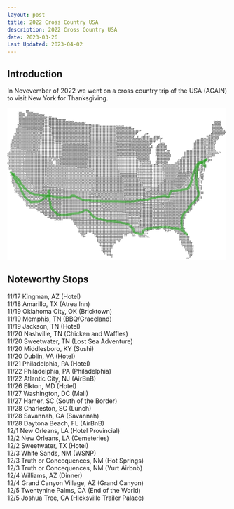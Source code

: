 ```yaml
---
layout: post
title: 2022 Cross Country USA
description: 2022 Cross Country USA
date: 2023-03-26
Last Updated: 2023-04-02
---
```

## Introduction
In Novevember of 2022 we went on a cross country trip of the USA (AGAIN) to visit New York for Thanksgiving.

![2022 Cross country Roadtrip](/assets/images/2022xcountry.png)

## Noteworthy Stops
11/17 Kingman, AZ (Hotel)  
11/18 Amarillo, TX (Atrea Inn)  
11/19 Oklahoma City, OK (Bricktown)  
11/19 Memphis, TN (BBQ/Graceland)  
11/19 Jackson, TN (Hotel)  
11/20 Nashville, TN (Chicken and Waffles)  
11/20 Sweetwater, TN (Lost Sea Adventure)  
11/20 Middlesboro, KY (Sushi)  
11/20 Dublin, VA (Hotel)  
11/21 Philadelphia, PA (Hotel)  
11/22 Philadelphia, PA (Philadelphia)  
11/22 Atlantic City, NJ (AirBnB)  
11/26 Elkton, MD (Hotel)  
11/27 Washington, DC (Mall)  
11/27 Hamer, SC (South of the Border)  
11/28 Charleston, SC (Lunch)  
11/28 Savannah, GA (Savannah)  
11/28 Daytona Beach, FL (AirBnB)  
12/1 New Orleans, LA (Hotel Provincial)  
12/2 New Orleans, LA (Cemeteries)  
12/2 Sweetwater, TX (Hotel)  
12/3 White Sands, NM (WSNP)  
12/3 Truth or Concequences, NM (Hot Springs)  
12/3 Truth or Concequences, NM (Yurt Airbnb)  
12/4 Williams, AZ (Dinner)  
12/4 Grand Canyon Village, AZ  (Grand Canyon)  
12/5 Twentynine Palms, CA (End of the World)  
12/5 Joshua Tree, CA (Hicksville Trailer Palace)  